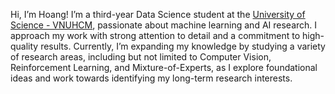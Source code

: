 Hi, I’m Hoang!
I’m a third-year Data Science student at the [University of Science - VNUHCM](https://hcmus.edu.vn/), passionate about machine learning and AI research. I approach my work with strong attention to detail and a commitment to high-quality results.
Currently, I’m expanding my knowledge by studying a variety of research areas, including but not limited to Computer Vision, Reinforcement Learning, and Mixture-of-Experts, as I explore foundational ideas and work towards identifying my long-term research interests.
